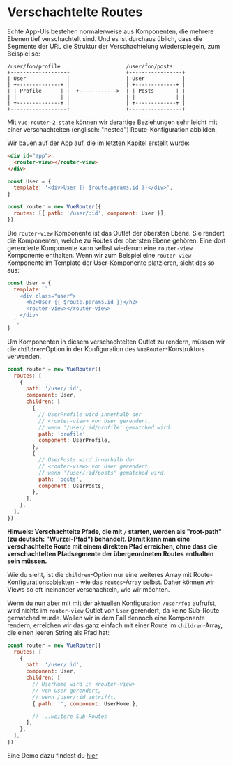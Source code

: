 # Verschachtelte Routes

Echte App-UIs bestehen normalerweise aus Komponenten, die mehrere Ebenen tief verschachtelt sind. Und es ist durchaus üblich, dass die Segmente der URL die Struktur der Verschachtelung wiederspiegeln, zum Beispiel so:

```
/user/foo/profile                     /user/foo/posts
+------------------+                  +-----------------+
| User             |                  | User            |
| +--------------+ |                  | +-------------+ |
| | Profile      | |  +------------>  | | Posts       | |
| |              | |                  | |             | |
| +--------------+ |                  | +-------------+ |
+------------------+                  +-----------------+
```

Mit `vue-router-2-state` können wir derartige Beziehungen sehr leicht mit einer verschachtelten (englisch: "nested") Route-Konfiguration abbilden.

Wir bauen auf der App auf, die im letzten Kapitel erstellt wurde:

```html
<div id="app">
  <router-view></router-view>
</div>
```

```js
const User = {
  template: '<div>User {{ $route.params.id }}</div>',
}

const router = new VueRouter({
  routes: [{ path: '/user/:id', component: User }],
})
```

Die `router-view` Komponente ist das Outlet der obersten Ebene. Sie rendert die Komponenten, welche zu Routes der obersten Ebene gehören. Eine dort gerenderte Komponente kann selbst wiederum eine `router-view` Komponente enthalten. Wenn wir zum Beispiel eine `router-view` Komponente im Template der User-Komponente platzieren, sieht das so aus:

```js
const User = {
  template: `
    <div class="user">
      <h2>User {{ $route.params.id }}</h2>
      <router-view></router-view>
    </div>
  `,
}
```

Um Komponenten in diesem verschachtelten Outlet zu rendern, müssen wir die `children`-Option in der Konfiguration des `VueRouter`-Konstruktors verwenden.

```js
const router = new VueRouter({
  routes: [
    {
      path: '/user/:id',
      component: User,
      children: [
        {
          // UserProfile wird innerhalb der
          // <router-view> von User gerendert,
          // wenn '/user/:id/profile' gematched wird.
          path: 'profile',
          component: UserProfile,
        },
        {
          // UserPosts wird innerhalb der
          // <router-view> von User gerendert,
          // wenn '/user/:id/posts' gematched wird.
          path: 'posts',
          component: UserPosts,
        },
      ],
    },
  ],
})
```

**Hinweis: Verschachtelte Pfade, die mit `/` starten, werden als "root-path" (zu deutsch: "Wurzel-Pfad") behandelt. Damit kann man eine verschachtelte Route mit einem direkten Pfad erreichen, ohne dass die verschachtelten Pfadsegmente der übergeordneten Routes enthalten sein müssen.**

Wie du sieht, ist die `children`-Option nur eine weiteres Array mit Route-Konfigurationsobjekten - wie das `routes`-Array selbst. Daher können wir Views so oft ineinander verschachteln, wie wir möchten.

Wenn du nun aber mit mit der aktuellen Konfiguration `/user/foo` aufrufst, wird nichts im `router-view` Outlet von `User` gerendert, da keine Sub-Route gematched wurde. Wollen wir in dem Fall dennoch eine Komponente rendern, erreichen wir das ganz einfach mit einer Route im `children`-Array, die einen leeren String als Pfad hat:

```js
const router = new VueRouter({
  routes: [
    {
      path: '/user/:id',
      component: User,
      children: [
        // UserHome wird in <router-view>
        // von User gerendert,
        // wenn /user/:id zutrifft.
        { path: '', component: UserHome },

        // ...weitere Sub-Routes
      ],
    },
  ],
})
```

Eine Demo dazu findest du [hier](http://jsfiddle.net/yyx990803/L7hscd8h/)
